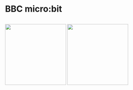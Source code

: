 # BBC micro:bit

<p style="float: left">
<img src="https://microbit.org/images/microbit-front.png" width="200" />
<img src="https://microbit.org/images/microbit-back.png" width="200" />
  </p>




